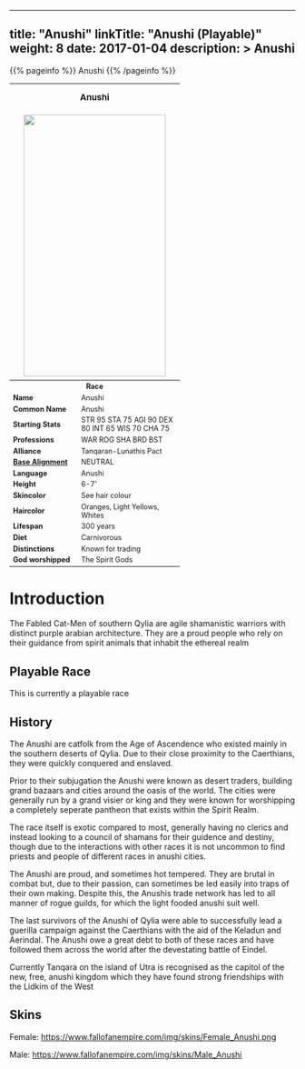 
---
title: "Anushi"
linkTitle: "Anushi (Playable)"
weight: 8
date: 2017-01-04
description: >
 Anushi
---

{{% pageinfo %}}
Anushi
{{% /pageinfo %}}

<table class="infobox" style="font-size:89%; width:300px;">
<tbody>
<tr><th colspan="2" class="color1" style="font-size:120%; padding:1em;">Anushi</th></tr>
<tr style="text-align:center;"><td colspan="2" style="padding:0.5em;"><img src="https://www.fallofanempire.com/img/races/anushi.png" width="250" height="461"></td></tr>
<tr><th colspan="2" class="color1">Race</th></tr>
<tr><td style="width:40%;"> <b>Name</b></td><td style="width:60%;">Anushi</td></tr>
<tr><td> <b>Common Name</b></td><td>Anushi</td></tr>
<tr><td> <b>Starting Stats</b></td><td>STR 95 STA 75 AGI 90 DEX 80 INT 65 WIS 70 CHA 75</td></tr>
<tr><td> <b>Professions</b></td><td>WAR ROG SHA BRD BST</td></tr>
<tr><td> <b>Alliance</b></td><td>Tanqaran-Lunathis Pact</td></tr>
<tr><td> <b><a href="/wiki/Base_Alignment" title="Base Alignment">Base Alignment</a></b></td><td>NEUTRAL</td></tr>
<tr><td> <b>Language</b></td><td>Anushi</td></tr>
<tr><td> <b>Height</b></td><td>6-7'</td></tr>
<tr><td> <b>Skincolor</b></td><td>See hair colour</td></tr>
<tr><td> <b>Haircolor</b></td><td>Oranges, Light Yellows, Whites</td></tr>
<tr><td> <b>Lifespan</b></td><td>300 years</td></tr>
<tr><td> <b>Diet</b></td><td>Carnivorous</td></tr>
<tr><td> <b>Distinctions</b></td><td>Known for trading</td></tr>
<tr><td> <b>God worshipped</b></td><td>The Spirit Gods</td></tr>
</tbody>
</table>

# Introduction

The Fabled Cat-Men of southern Qylia are agile shamanistic warriors with distinct purple arabian architecture. They are a proud people who rely on their guidance from spirit animals that inhabit the ethereal realm

## Playable Race

This is currently a playable race

## History

The Anushi are catfolk from the Age of Ascendence who existed mainly in the southern deserts of Qylia. Due to their close proximity to the Caerthians, they were quickly conquered and enslaved.

Prior to their subjugation the Anushi were known as desert traders, building grand bazaars and cities around the oasis of the world. The cities were generally run by a grand visier or king and they were known for worshipping a completely seperate pantheon that exists within the Spirit Realm.

The race itself is exotic compared to most, generally having no clerics and instead looking to a council of shamans for their guidence and destiny, though due to the interactions with other races it is not uncommon to find priests and people of different races in anushi cities.

The Anushi are proud, and sometimes hot tempered. They are brutal in combat but, due to their passion, can sometimes be led easily into traps of their own making. Despite this, the Anushis trade network has led to all manner of rogue guilds, for which the light fooded anushi suit well.

The last survivors of the Anushi of Qylia were able to successfully lead a guerilla campaign against the Caerthians with the aid of the Keladun and Aerindal. The Anushi owe a great debt to both of these races and have followed them across the world after the devestating battle of Eindel.

Currently Tanqara on the island of Utra is recognised as the capitol of the new, free, anushi kingdom which they have found strong friendships with the Lidkim of the West

## Skins

Female: https://www.fallofanempire.com/img/skins/Female_Anushi.png

Male: https://www.fallofanempire.com/img/skins/Male_Anushi

